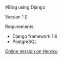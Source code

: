 #Blog using Django

Version 1.0

Requirements:
- Django framework 1.6
- PostgreSQL

[Online Version on Heroku](http://safe-badlands-1674.herokuapp.com/)